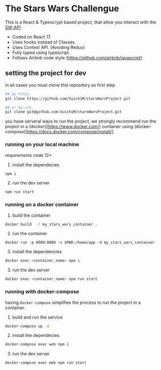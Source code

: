 # The Stars Wars Challengue

This is a React & Typescrypt based project, that allow you interact with the [SW-API](https://swapi.dev/)

- Coded on React 17.
- Uses hooks instead of Classes.
- Uses Context API. (Avoiding Redux)
- Fully typed using typescript.
- Follows Airbnb code style (https://github.com/airbnb/javascript).

## setting the project for dev

in all cases you must clone this repository as first step

```sh
## by https
git clone https://github.com/SuichiM/starsWarsProject.git

## or by ssh
git clone git@github.com:SuichiM/starsWarsProject.git
```

you have serveral ways to run the project, we strongly recommend run the project in a (docker)[https://www.docker.com/] container using (docker-compose)[https://docs.docker.com/compose/install/].

### running on your local machine

requirements node 12+

1. install the dependecies

```sh
npm i
```

2. run the dev server

```sh
npm run start
```

### running on a docker container

1. build the container

```sh
docker build  -t my_stars_wars_container .
```

2. run the container

```
docker run -p 8080:8080 -v $PWD:/home/app -d my_stars_wars_container
```

3. install the dependencies

```sh
docker exec <container_name> npm i
```

3. run the dev server

```sh
docker exec <container_name> npm run start
```

### running with docker-compose

having `docker-compose` simplifies the process to run the project in a container.

1. build and run the service

```sh
docker-compose up -d
```

2. install the dependecies

```sh
docker-compose exec web npm i
```

3. run the dev server

```sh
docker-compose exec web npm run start
```
